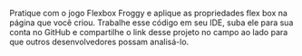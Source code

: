 Pratique com o jogo Flexbox Froggy e aplique as propriedades flex box na página que você criou.
Trabalhe esse código em seu IDE, suba ele para sua conta no GitHub e compartilhe o link desse projeto no campo ao lado para que outros desenvolvedores possam analisá-lo.
